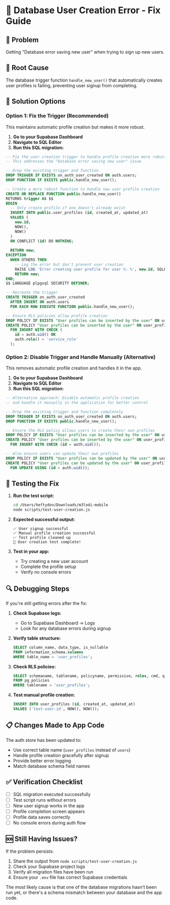 # 🔧 Database User Creation Error - Fix Guide

## 🚨 Problem
Getting "Database error saving new user" when trying to sign up new users.

## 🎯 Root Cause
The database trigger function `handle_new_user()` that automatically creates user profiles is failing, preventing user signup from completing.

## 🔧 Solution Options

### Option 1: Fix the Trigger (Recommended)
This maintains automatic profile creation but makes it more robust.

1. **Go to your Supabase Dashboard**
2. **Navigate to SQL Editor**
3. **Run this SQL migration:**

```sql
-- Fix the user creation trigger to handle profile creation more robustly
-- This addresses the "Database error saving new user" issue

-- Drop the existing trigger and function
DROP TRIGGER IF EXISTS on_auth_user_created ON auth.users;
DROP FUNCTION IF EXISTS public.handle_new_user();

-- Create a more robust function to handle new user profile creation
CREATE OR REPLACE FUNCTION public.handle_new_user()
RETURNS trigger AS $$
BEGIN
  -- Only create profile if one doesn't already exist
  INSERT INTO public.user_profiles (id, created_at, updated_at)
  VALUES (
    new.id,
    NOW(),
    NOW()
  )
  ON CONFLICT (id) DO NOTHING;
  
  RETURN new;
EXCEPTION
  WHEN OTHERS THEN
    -- Log the error but don't prevent user creation
    RAISE LOG 'Error creating user profile for user %: %', new.id, SQLERRM;
    RETURN new;
END;
$$ LANGUAGE plpgsql SECURITY DEFINER;

-- Recreate the trigger
CREATE TRIGGER on_auth_user_created
  AFTER INSERT ON auth.users
  FOR EACH ROW EXECUTE FUNCTION public.handle_new_user();

-- Ensure RLS policies allow profile creation
DROP POLICY IF EXISTS "User profiles can be inserted by the user" ON user_profiles;
CREATE POLICY "User profiles can be inserted by the user" ON user_profiles 
  FOR INSERT WITH CHECK (
    id = auth.uid() OR 
    auth.role() = 'service_role'
  );
```

### Option 2: Disable Trigger and Handle Manually (Alternative)
This removes automatic profile creation and handles it in the app.

1. **Go to your Supabase Dashboard**
2. **Navigate to SQL Editor**
3. **Run this SQL migration:**

```sql
-- Alternative approach: Disable automatic profile creation
-- and handle it manually in the application for better control

-- Drop the existing trigger and function completely
DROP TRIGGER IF EXISTS on_auth_user_created ON auth.users;
DROP FUNCTION IF EXISTS public.handle_new_user();

-- Ensure the RLS policy allows users to create their own profiles
DROP POLICY IF EXISTS "User profiles can be inserted by the user" ON user_profiles;
CREATE POLICY "User profiles can be inserted by the user" ON user_profiles 
  FOR INSERT WITH CHECK (id = auth.uid());

-- Also ensure users can update their own profiles
DROP POLICY IF EXISTS "User profiles can be updated by the user" ON user_profiles;
CREATE POLICY "User profiles can be updated by the user" ON user_profiles 
  FOR UPDATE USING (id = auth.uid());
```

## 🧪 Testing the Fix

1. **Run the test script:**
   ```bash
   cd /Users/heftydon/Downloads/m3lodi-mobile
   node scripts/test-user-creation.js
   ```

2. **Expected successful output:**
   ```
   ✅ User signup successful
   ✅ Manual profile creation successful
   ✅ Test profile cleaned up
   🎉 User creation test complete!
   ```

3. **Test in your app:**
   - Try creating a new user account
   - Complete the profile setup
   - Verify no console errors

## 🔍 Debugging Steps

If you're still getting errors after the fix:

1. **Check Supabase logs:**
   - Go to Supabase Dashboard → Logs
   - Look for any database errors during signup

2. **Verify table structure:**
   ```sql
   SELECT column_name, data_type, is_nullable 
   FROM information_schema.columns 
   WHERE table_name = 'user_profiles';
   ```

3. **Check RLS policies:**
   ```sql
   SELECT schemaname, tablename, policyname, permissive, roles, cmd, qual
   FROM pg_policies
   WHERE tablename = 'user_profiles';
   ```

4. **Test manual profile creation:**
   ```sql
   INSERT INTO user_profiles (id, created_at, updated_at)
   VALUES ('test-user-id', NOW(), NOW());
   ```

## 📋 Changes Made to App Code

The auth store has been updated to:
- Use correct table name (`user_profiles` instead of `users`)
- Handle profile creation gracefully after signup
- Provide better error logging
- Match database schema field names

## ✅ Verification Checklist

- [ ] SQL migration executed successfully
- [ ] Test script runs without errors
- [ ] New user signup works in the app
- [ ] Profile completion screen appears
- [ ] Profile data saves correctly
- [ ] No console errors during auth flow

## 🆘 Still Having Issues?

If the problem persists:

1. Share the output from `node scripts/test-user-creation.js`
2. Check your Supabase project logs
3. Verify all migration files have been run
4. Ensure your `.env` file has correct Supabase credentials

The most likely cause is that one of the database migrations hasn't been run yet, or there's a schema mismatch between your database and the app code.
